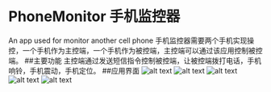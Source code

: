 # PhoneMonitor 手机监控器
An app used for monitor another cell phone
手机监控器需要两个手机实现操控，一个手机作为主控端，一个手机作为被控端，主控端可以通过该应用控制被控端。
##主要功能
主控端通过发送短信指令控制被控端，让被控端拨打电话，手机响铃，手机震动，手机定位。
##应用界面
![alt text](http://ww4.sinaimg.cn/bmiddle/df755665gw1etys7i5wvwj20k00zk0tn.jpg)
![alt text](http://ww4.sinaimg.cn/bmiddle/df755665gw1etys7ikgngj20k00zk0tw.jpg)
![alt text](http://ww2.sinaimg.cn/bmiddle/df755665gw1etys7j64bgj20k00zk75f.jpg)
![alt text](http://ww2.sinaimg.cn/bmiddle/df755665gw1etys7jy8hjj20k00zk75i.jpg)
![alt text](http://ww3.sinaimg.cn/bmiddle/df755665gw1etys7kb9axj20k00zkgmz.jpg)
